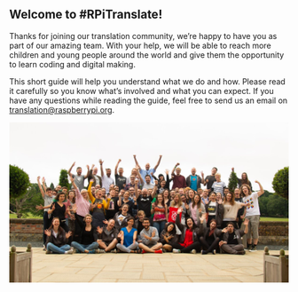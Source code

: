 ## Welcome to #RPiTranslate!

Thanks for joining our translation community, we’re happy to have you as part of our amazing team. With your help, we will be able to reach more children and young people around the world and give them the opportunity to learn coding and digital making. 

This short guide will help you understand what we do and how. Please read it carefully so you know what’s involved and what you can expect. If you have any questions while reading the guide, feel free to send us an email on [translation@raspberrypi.org](mailto:translation@raspberrypi.org). 

![Raspberry Pi Team](images/rpf-team.png)
